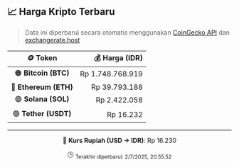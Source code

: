

<!-- HARGA_KRIPTO -->
## 📈 Harga Kripto Terbaru

> Data ini diperbarui secara otomatis menggunakan [CoinGecko API](https://www.coingecko.com/) dan [exchangerate.host](https://exchangerate.host/)

<div align="center">

| 🪙 Token | 💰 Harga (IDR) |
|:------:|---------------:|
| 🟠 **Bitcoin (BTC)**   | Rp 1.748.768.919 |
| 🔵 **Ethereum (ETH)**  | Rp 39.793.188 |
| 🟣 **Solana (SOL)**    | Rp 2.422.058 |
| 🟢 **Tether (USDT)**   | Rp 16.232 |

---

💱 **Kurs Rupiah (USD → IDR)**: Rp 16.230

🕒 <sub>Terakhir diperbarui: 2/7/2025, 20.55.52</sub>

</div>
<!-- /HARGA_KRIPTO -->